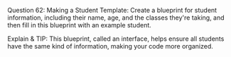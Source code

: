 Question 62: Making a Student Template: Create a blueprint for student information, including their name, age, and the classes they're taking, and then fill in this blueprint with an example student.

Explain & TIP: This blueprint, called an interface, helps ensure all students have the same kind of information, making your code more organized.

